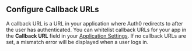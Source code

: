 ## Configure Callback URLs

A callback URL is a URL in your application where Auth0 redirects to after the user has authenticated. You can whitelist callback URLs for your app in the **Callback URL** field in your [Application Settings](${manage_url}/#/applications/${account.clientId}/settings). If no callback URLs are set, a mismatch error will be displayed when a user logs in.